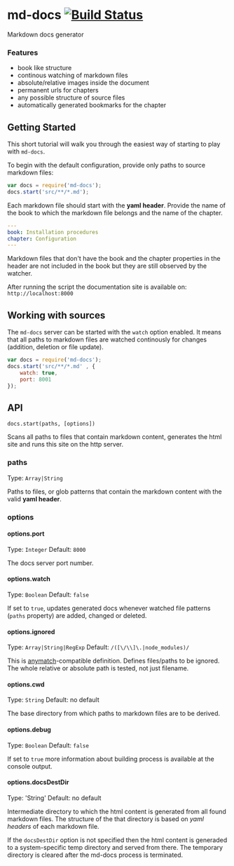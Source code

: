 md-docs [![Build Status](https://travis-ci.org/skuligowski/md-docs.svg?branch=master)](https://travis-ci.org/skuligowski/md-docs)
=======
Markdown docs generator

### Features

* book like structure
* continous watching of markdown files
* absolute/relative images inside the document
* permanent urls for chapters
* any possible structure of source files
* automatically generated bookmarks for the chapter

## Getting Started

This short tutorial will walk you through the easiest way of starting to play with `md-docs`. 

To begin with the default configuration, provide only paths to source markdown files:

```javascript
var docs = require('md-docs');
docs.start('src/**/*.md');
```

Each markdown file should start with the **yaml header**. Provide the name of the book to which the markdown file belongs and the name of the chapter.

```yaml
---
book: Installation procedures
chapter: Configuration
---
```

Markdown files that don't have the book and the chapter properties in the header are not included in the book but they are still observed by the watcher.

After running the script the documentation site is available on: `http://localhost:8000`

## Working with sources

The `md-docs` server can be started with the `watch` option enabled. It means that all paths to markdown files are watched continously for changes (addition, deletion or file update).

```javascript
var docs = require('md-docs');
docs.start('src/**/*.md' , {
    watch: true,
    port: 8001
});
```

## API

`docs.start(paths, [options])`

Scans all paths to files that contain markdown content, generates the html site and runs this site on the http server. 

### paths

Type: `Array|String`

Paths to files, or glob patterns that contain the markdown content with the valid **yaml header**.

### options

#### options.port

Type: `Integer`
Default: `8000`

The docs server port number.

#### options.watch

Type: `Boolean`
Default: `false`

If set to `true`, updates generated docs whenever watched file patterns (`paths` property) are added, changed or deleted.

#### options.ignored

Type: `Array|String|RegExp`
Default: `/([\/\\]\.|node_modules)/`

This is [anymatch](https://github.com/es128/anymatch)-compatible definition. Defines files/paths to be ignored. The whole relative or absolute path is tested, not just filename.

#### options.cwd

Type: `String`
Default: no default

The base directory from which paths to markdown files are to be derived.

#### options.debug

Type: `Boolean`
Default: `false`

If set to `true` more information about building process is available at the console output.

#### options.docsDestDir

Type: 'String'
Default: no default

Intermediate directory to which the html content is generated from all found markdown files. The structure of the that directory is based on *yaml headers* of each markdown file.

If the `docsDestDir` option is not specified then the html content is generaded to a system-specific temp directory and served from there. The temporary directory is cleared after the md-docs process is terminated.



